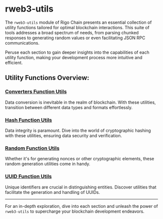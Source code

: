 # rweb3-utils

The `rweb3-utils` module of Rigo Chain presents an essential collection of utility functions tailored for optimal blockchain interactions. This suite of tools addresses a broad spectrum of needs, from parsing chunked responses to generating random values or even facilitating JSON RPC communications.

Peruse each section to gain deeper insights into the capabilities of each utility function, making your development process more intuitive and efficient.

## Utility Functions Overview:

### [Converters Function Utils](./converters.md)
Data conversion is inevitable in the realm of blockchain. With these utilities, transition between different data types and formats effortlessly.

### [Hash Function Utils](./hash.md)
Data integrity is paramount. Dive into the world of cryptographic hashing with these utilities, ensuring data security and verification.

### [Random Function Utils](./random.md)
Whether it's for generating nonces or other cryptographic elements, these random generation utilities come in handy.

### [UUID Function Utils](./uuid.md)
Unique identifiers are crucial in distinguishing entities. Discover utilities that facilitate the generation and handling of UUIDs.

---

For an in-depth exploration, dive into each section and unleash the power of `rweb3-utils` to supercharge your blockchain development endeavors.
